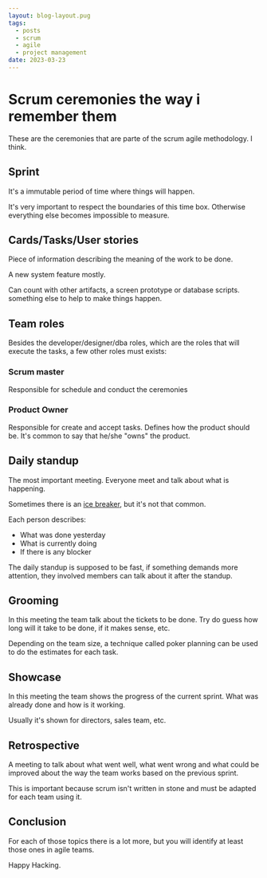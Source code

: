 ```yaml
---
layout: blog-layout.pug
tags:
  - posts
  - scrum
  - agile
  - project management
date: 2023-03-23
---
```

# Scrum ceremonies the way i remember them

These are the ceremonies that are parte of the scrum agile methodology. I think.

## Sprint

It's a immutable period of time where things will happen.

It's very important to respect the boundaries of this time box. Otherwise
everything else becomes impossible to measure.

## Cards/Tasks/User stories

Piece of information describing the meaning of the work to be done.

A new system feature mostly.

Can count with other artifacts, a screen prototype or database scripts.
something else to help to make things happen.

## Team roles

Besides the developer/designer/dba roles, which are the roles that will execute
the tasks, a few other roles must exists:

### Scrum master

Responsible for schedule and conduct the ceremonies

### Product Owner

Responsible for create and accept tasks. Defines how the product should be. It's
common to say that he/she "owns" the product.

## Daily standup

The most important meeting. Everyone meet and talk about what is happening.

Sometimes there is an [ice breaker](https://resources.scrumalliance.org/Article/icebreakers-scrum-alliance-masters-use-build-trust-teams),
but it's not that common.

Each person describes:

- What was done yesterday
- What is currently doing
- If there is any blocker

The daily standup is supposed to be fast, if something demands more attention,
they involved members can talk about it after the standup.

## Grooming

In this meeting the team talk about the tickets to be done. Try do guess how
long will it take to be done, if it makes sense, etc.

Depending on the team size, a technique called poker planning can be used to do
the estimates for each task.

## Showcase

In this meeting the team shows the progress of the current sprint. What was
already done and how is it working.

Usually it's shown for directors, sales team, etc.

## Retrospective

A meeting to talk about what went well, what went wrong and what could be
improved about the way the team works based on the previous sprint.

This is important because scrum isn't written in stone and must be adapted for
each team using it.

## Conclusion

For each of those topics there is a lot more, but you will identify at least
those ones in agile teams.

Happy Hacking.
